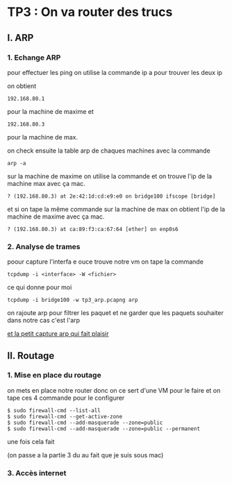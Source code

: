 # TP3 : On va router des trucs

## I. ARP

### 1. Echange ARP

pour effectuer les ping on utilise la commande ip a pour trouver les deux ip 

on obtient 

```
192.168.80.1
```
pour la machine de maxime et 

```
192.168.80.3
```

pour la machine de max.


on check ensuite la table arp de chaques machines avec la commande 

```
arp -a
```
sur la machine de maxime on utilise la commande et on trouve l'ip de la machine max avec ça mac. 

```
? (192.168.80.3) at 2e:42:1d:cd:e9:e0 on bridge100 ifscope [bridge]
```

et si on tape la même commande sur la machine de max on obtient l'ip de la machine de maxime avec ça mac.

```
? (192.168.80.3) at ca:89:f3:ca:67:64 [ether] on enp0s6
```

### 2. Analyse de trames



poour capture l'interfa e ouce trouve notre vm on tape la commande 

```
tcpdump -i <interface> -W <fichier>
```

ce qui donne pour moi 

```
tcpdump -i bridge100 -w tp3_arp.pcapng arp 
```

on rajoute arp pour filtrer les paquet et ne garder que les paquets souhaiter dans notre cas c'est l'arp 

[et la petit capture arp qui fait plaisir](tp3_arp.pcappng)

## II. Routage

### 1. Mise en place du routage

on mets en place notre router donc on ce sert d'une VM pour le faire et on tape ces 4 commande pour le configurer 

```
$ sudo firewall-cmd --list-all
$ sudo firewall-cmd --get-active-zone
$ sudo firewall-cmd --add-masquerade --zone=public
$ sudo firewall-cmd --add-masquerade --zone=public --permanent
```

une fois cela fait 

(on passe a la partie 3 du au fait que je suis sous mac)

### 3. Accès internet

